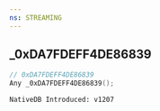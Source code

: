 ```yaml
---
ns: STREAMING
---
```

## _0xDA7FDEFF4DE86839

```c
// 0xDA7FDEFF4DE86839
Any _0xDA7FDEFF4DE86839();
```

```
NativeDB Introduced: v1207
```

